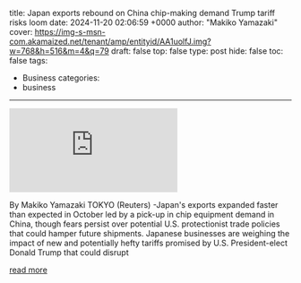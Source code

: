 title: Japan exports rebound on China chip-making demand Trump tariff risks loom
date: 2024-11-20 02:06:59 +0000
author: "Makiko Yamazaki"
cover: https://img-s-msn-com.akamaized.net/tenant/amp/entityid/AA1uolfJ.img?w=768&h=516&m=4&q=79
draft: false
top: false
type: post
hide: false
toc: false
tags:
  - Business
categories:
  - business
---

![](https://img-s-msn-com.akamaized.net/tenant/amp/entityid/AA1uolfJ.img?w=768&h=516&m=4&q=79)

By Makiko Yamazaki TOKYO (Reuters) -Japan's exports expanded faster than expected in October led by a pick-up in chip equipment demand in China, though fears persist over potential U.S. protectionist trade policies that could hamper future shipments. Japanese businesses are weighing the impact of new and potentially hefty tariffs promised by U.S. President-elect Donald Trump that could disrupt

[read more](https://www.msn.com/en-us/money/markets/japan-exports-rebound-on-china-chip-making-demand-trump-tariff-risks-loom/ar-AA1uoSpL?ocid)
